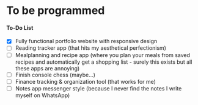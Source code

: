 # To be programmed
#### To-Do List

- [x] Fully functional portfolio website with responsive design
- [ ] Reading tracker app (that hits my aesthetical perfectionism)
- [ ] Mealplanning and recipe app (where you plan your meals from saved recipes and automatically get a shopping list - surely this exists but all these apps are annoying)
- [ ] Finish console chess (maybe...)
- [ ] Finance tracking & organization tool (that works for me)
- [ ] Notes app messenger style (because I never find the notes I write myself on WhatsApp)